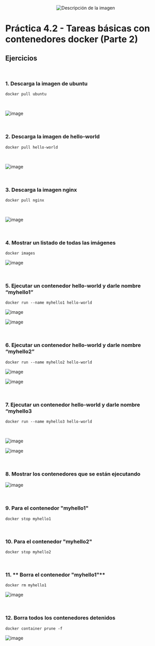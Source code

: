 
<p align="center">
  <img src="https://github.com/user-attachments/assets/92b13dd5-01d7-4f83-8bb6-e218dfb11235" alt="Descripción de la imagen"/>
</p>

# Práctica 4.2 - Tareas básicas con contenedores docker (Parte 2)

## Ejercicios

<br>

### 1. **Descarga la imagen de ubuntu**

```
docker pull ubuntu
```

<br>

![image](https://github.com/user-attachments/assets/430fb910-7645-41fe-bd96-6e6f50cab734)


<br>

### 2. **Descarga la imagen de hello-world**

```
docker pull hello-world
```

<br>

![image](https://github.com/user-attachments/assets/691762d0-9be6-4583-af39-9bb1846124ba)

<br>

### 3. **Descarga la imagen nginx**

```
docker pull nginx
```

<br>

![image](https://github.com/user-attachments/assets/890f7fe9-e062-4a27-b20d-5bb6f3356f04)

<br>

### 4. **Mostrar un listado de todas las imágenes**

```
docker images
```

![image](https://github.com/user-attachments/assets/572dd7a2-80e5-464d-9b9f-9ff99577db9b)


<br>

### 5. **Ejecutar un contenedor hello-world y darle nombre “myhello1”**

```
docker run --name myhello1 hello-world
```

![image](https://github.com/user-attachments/assets/8d6bf194-8af6-4873-a8c8-efb2e3960fd2)


![image](https://github.com/user-attachments/assets/bf939656-9709-45e4-902f-16e79f490afb)


<br>

### 6. **Ejecutar un contenedor hello-world y darle nombre “myhello2”**

```
docker run --name myhello2 hello-world
```

![image](https://github.com/user-attachments/assets/3e500a4d-e1b9-4eeb-ab07-0dd30ec6203d)

![image](https://github.com/user-attachments/assets/f4e48e18-267c-412a-891b-35a68c291ec6)

<br>

### 7. **Ejecutar un contenedor hello-world y darle nombre “myhello3**

```
docker run --name myhello3 hello-world
```
<br>

![image](https://github.com/user-attachments/assets/d2502415-72dd-4785-98b7-bfe757b42ae8)

![image](https://github.com/user-attachments/assets/e279308b-ab11-4d6e-af41-55119bdd21e0)


<br>

### 8. **Mostrar los contenedores que se están ejecutando**

![image](https://github.com/user-attachments/assets/8db07428-3a5f-4346-95e4-f2bedbce2c8e)

<br>

### 9. **Para el contenedor "myhello1"**

```
docker stop myhello1
```

<br>

### 10. **Para el contenedor "myhello2"**

```
docker stop myhello2
```
<br>

### 11. ** Borra el contenedor "myhello1"**

```
docker rm myhello1
```

![image](https://github.com/user-attachments/assets/416e025f-5365-4a68-ae6f-2a14d6ba849d)


<br>

### 12. **Borra todos los contenedores detenidos**

```
docker container prune -f
```

![image](https://github.com/user-attachments/assets/e7f04b62-0f6e-4a40-8ae8-0d19f7a818b2)



















 

  
 

